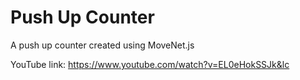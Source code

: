 # Push Up Counter
A push up counter created using MoveNet.js

<!-- 参考にした人のyoutube -->
YouTube link: https://www.youtube.com/watch?v=EL0eHokSSJk&lc
